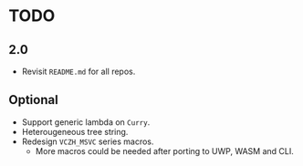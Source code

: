 # TODO

## 2.0

- Revisit `README.md` for all repos.

## Optional

- Support generic lambda on `Curry`.
- Heterougeneous tree string.
- Redesign `VCZH_MSVC` series macros.
  - More macros could be needed after porting to UWP, WASM and CLI.
